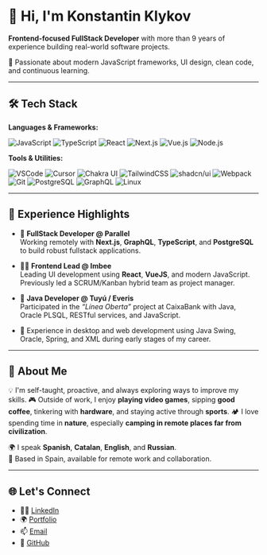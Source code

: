 # 👋 Hi, I'm Konstantin Klykov

**Frontend-focused FullStack Developer** with more than <!--experience-->9 years of experience building real-world software projects.

🎯 Passionate about modern JavaScript frameworks, UI design, clean code, and continuous learning.

---

## 🛠️ Tech Stack

**Languages & Frameworks:**

![JavaScript](https://img.shields.io/badge/JavaScript-F7DF1E?style=flat&logo=javascript)
![TypeScript](https://img.shields.io/badge/TypeScript-3178C6?style=flat&logo=typescript)
![React](https://img.shields.io/badge/React-20232A?style=flat&logo=react)
![Next.js](https://img.shields.io/badge/Next.js-black?style=flat&logo=next.js)
![Vue.js](https://img.shields.io/badge/Vue.js-4FC08D?style=flat&logo=vue.js)
![Node.js](https://img.shields.io/badge/Node.js-43853D?style=flat&logo=node.js)

**Tools & Utilities:**

![VSCode](https://img.shields.io/badge/VSCode-007ACC?style=flat&logo=visualstudiocode&logoColor=white)
![Cursor](https://img.shields.io/badge/Cursor-000000?style=flat&logo=cursor&logoColor=white)
![Chakra UI](https://img.shields.io/badge/Chakra%20UI-319795?style=flat&logo=chakraui&logoColor=white)
![TailwindCSS](https://img.shields.io/badge/TailwindCSS-38B2AC?style=flat&logo=tailwind-css)
![shadcn/ui](https://img.shields.io/badge/shadcn/ui-%23000000?style=flat&logo=tailwindcss)
![Webpack](https://img.shields.io/badge/Webpack-8DD6F9?style=flat&logo=webpack)
![Git](https://img.shields.io/badge/Git-F05032?style=flat&logo=git)
![PostgreSQL](https://img.shields.io/badge/PostgreSQL-336791?style=flat&logo=postgresql)
![GraphQL](https://img.shields.io/badge/GraphQL-E10098?style=flat&logo=graphql)
![Linux](https://img.shields.io/badge/Linux-FCC624?style=flat&logo=linux)

---

## 💼 Experience Highlights

- 🧪 **FullStack Developer @ Parallel**  
  Working remotely with **Next.js**, **GraphQL**, **TypeScript**, and **PostgreSQL** to build robust fullstack applications.

- 🧑‍💻 **Frontend Lead @ Imbee**  
  Leading UI development using **React**, **VueJS**, and modern JavaScript. Previously led a SCRUM/Kanban hybrid team as project manager.

- 💼 **Java Developer @ Tuyú / Everis**  
  Participated in the *“Línea Oberta”* project at CaixaBank with Java, Oracle PLSQL, RESTful services, and JavaScript.

- 🔧 Experience in desktop and web development using Java Swing, Oracle, Spring, and XML during early stages of my career.

---

## 🧠 About Me

💡 I'm self-taught, proactive, and always exploring ways to improve my skills.
🎮 Outside of work, I enjoy **playing video games**, sipping **good coffee**, tinkering with **hardware**, and staying active through **sports**.
🏕️ I love spending time in **nature**, especially **camping in remote places far from civilization**.

🌍 I speak **Spanish**, **Catalan**, **English**, and **Russian**.  
📍 Based in Spain, available for remote work and collaboration.

---

## 🌐 Let's Connect

- 🧑‍💼 [LinkedIn](https://linkedin.com/in/kklykov)
- 🌍 [Portfolio](https://klykov.me)
- 📫 [Email](mailto:kklykov@gmail.com)
- 🐙 [GitHub](https://github.com/kklykov)

